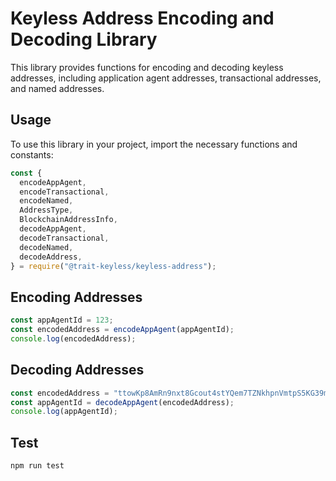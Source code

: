 # Keyless Address Encoding and Decoding Library

This library provides functions for encoding and decoding keyless addresses, including application agent addresses, transactional addresses, and named addresses.

## Usage

To use this library in your project, import the necessary functions and constants:

```javascript
const {
  encodeAppAgent,
  encodeTransactional,
  encodeNamed,
  AddressType,
  BlockchainAddressInfo,
  decodeAppAgent,
  decodeTransactional,
  decodeNamed,
  decodeAddress,
} = require("@trait-keyless/keyless-address");
```

## Encoding Addresses

```javascript
const appAgentId = 123;
const encodedAddress = encodeAppAgent(appAgentId);
console.log(encodedAddress);
```

## Decoding Addresses

```javascript
const encodedAddress = "ttowKp8AmRn9nxt8Gcout4stYQem7TZNkhpnVmtpS5KG39m2Y";
const appAgentId = decodeAppAgent(encodedAddress);
console.log(appAgentId);
```

## Test

```shell
npm run test
```
